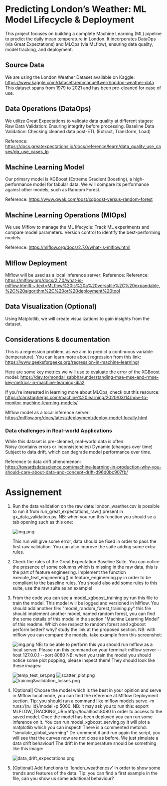 # Predicting London’s Weather: ML Model Lifecycle & Deployment

This project focuses on building a complete Machine Learning (ML) pipeline to
predict the daily mean temperature in London.
It incorporates DataOps (via Great Expectations) and MLOps (via MLflow),
ensuring data quality, model tracking, and deployment.

## Source Data

We are using the London Weather Dataset available on Kaggle:
https://www.kaggle.com/datasets/emmanuelfwerr/london-weather-data
This dataset spans from 1979 to 2021 and has been pre-cleaned for ease of use.

## Data Operations (DataOps)

We utilize Great Expectations to validate data quality at different stages:
Raw Data Validation: Ensuring integrity before processing.
Baseline Data Validation: Checking cleaned data post-ETL (Extract, Transform, Load)

Reference: https://docs.greatexpectations.io/docs/reference/learn/data_quality_use_cases/dq_use_cases_lp

## Machine Learning Model

Our primary model is XGBoost (Extreme Gradient Boosting), a high-performance model for tabular data. We will compare its
performance against other models, such as Random Forest.

Reference: https://www.qwak.com/post/xgboost-versus-random-forest

## Machine Learning Operations (MlOps)

We use Mlflow to manage the ML lifecycle:
Track ML experiments and compare model parameters.
Version control to identify the best-performing models.

Reference: https://mlflow.org/docs/2.7.0/what-is-mlflow.html

## Mlflow Deployment

Mlflow will be used as a local inference server:
Reference:
Reference: https://mlflow.org/docs/2.7.0/what-is-mlflow.html#:~:text=MLflow%20is%20a%20versatile%2C%20expandable,%2C%20algorithm%2C%20or%20deployment%20tool

## Data Visualization (Optional)

Using Matplotlib, we will create visualizations to gain insights from the dataset.

## Considerations & documentation

This is a regression problem, as we aim to predict a continuous variable (temperature).
You can learn more about regression from this link:
https://www.geeksforgeeks.org/regression-in-machine-learning/

Here are some key metrics we will use to evaluate the error of the XGBoost model:
https://dev.to/mondal_sabbha/understanding-mae-mse-and-rmse-key-metrics-in-machine-learning-4la2

If you're interested in learning more about MLOps, check out this resource:
https://christophergs.com/machine%20learning/2020/03/14/how-to-monitor-machine-learning-models/

Mlflow model as a local inference server:
https://mlflow.org/docs/latest/deployment/deploy-model-locally.html

### Data challenges in Real-world Applications

While this dataset is pre-cleaned, real-world data is often:  
Noisy (contains errors or inconsistencies)
Dynamic (changes over time)  
Subject to data drift, which can degrade model performance over time.

Reference to data drift phenomenon:
https://towardsdatascience.com/machine-learning-in-production-why-you-should-care-about-data-and-concept-drift-d96d0bc907fb/

# Assignement

1. Run the data validation on the raw data: london_waether.csv
   is possible to run it from run_great_expectations_raw() present in gx_data_validation.py.
   NB: when you run this function you should se a tab opening such as this one:

   ![img.png](gx_image_example.png)

   This run will give some error, data should be fixed in order to pass the first raw validation.
   You can also improve the suite adding some extra rules.

2. Check the rules of the Great Expectation Baseline Suite. You can notice the presence of some columns which is missing
   in the raw data, this is the part of feature engineering. Implement the function execute_feat_engineering() in
   feature_engineering.py
   in order to be compliant to the baseline rules. You should also add some rules to this suite, use the raw suite as an
   example!

3. From the code you can see a model_xgboost_training.py run this file to train the model.
   This model will be logged and versioned in Mlflow. You should add another file: "model_random_forest_training.py"
   this file should implement another model, named random forest, you can find the some details of this model in the
   section "Machine Learning Model"
   of this readme. Which one respect to random forest and xgboost perform better? why? study the link at the proposed
   section.
   NB: with mlflow you can compare the models, take example from this screenshot:

   ![img.png](mlflow_image_example.png)
   NB: to be able to perform this you should run mlflow as a local server. Please run this command on your terminal:
   mlflow server --host 127.0.0.1 --port 8080
   NB: when you train the model you should notice some plot popping, please inspect them!
   They should look like these images:

   ![temp_test_set.png](temp_test_set.png)
   ![scatter_plot.png](scatter_plot.png)
   ![training&validation_losses.png](training%26validation_losses.png)

4. [Optional] Choose the model which is the best in your opinion and serve in Mlflow local mode,
   you can find the reference at Mlflow Deployment section.
   Tip: you should run a command like mlflow models serve -m runs:/{ru_id}/model -p 5000.
   NB: it may ask you to run this: export MLFLOW_TRACKING_URI=http://localhost:8080
   In order to access to the saved model.
   Once the model has been deployed you can run some inference on it.
   You can run model_xgboost_serving.py it will plot a matplotlib which you can inspect!
   There is a commented metohd: "simulate_global_warming"
   De-comment it and run again the script, you will see that the curves now are not close as before.
   We just simulate a data drift behaviour!
   The drift in the temperature should be something like this image:

   ![data_drift_expectations.png](data_drift_expectations.png)

5. [Optional] Add functions to 'london_weather.csv' in order to show some trends and features
   of the data.
   Tip: you can find a first example in the file, can you show us some additional behaviour?
